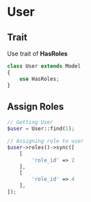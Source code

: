 # User

## Trait
Use trait of **HasRoles**
```php
class User extends Model
{
    use HasRoles;
}
```

## Assign Roles

```php
// Getting User
$user = User::find(1);

// Assigning role to user
$user->roles()->sync([
    [
        'role_id' => 2
    ],
    [
        'role_id' => 4
    ],
]);
```
